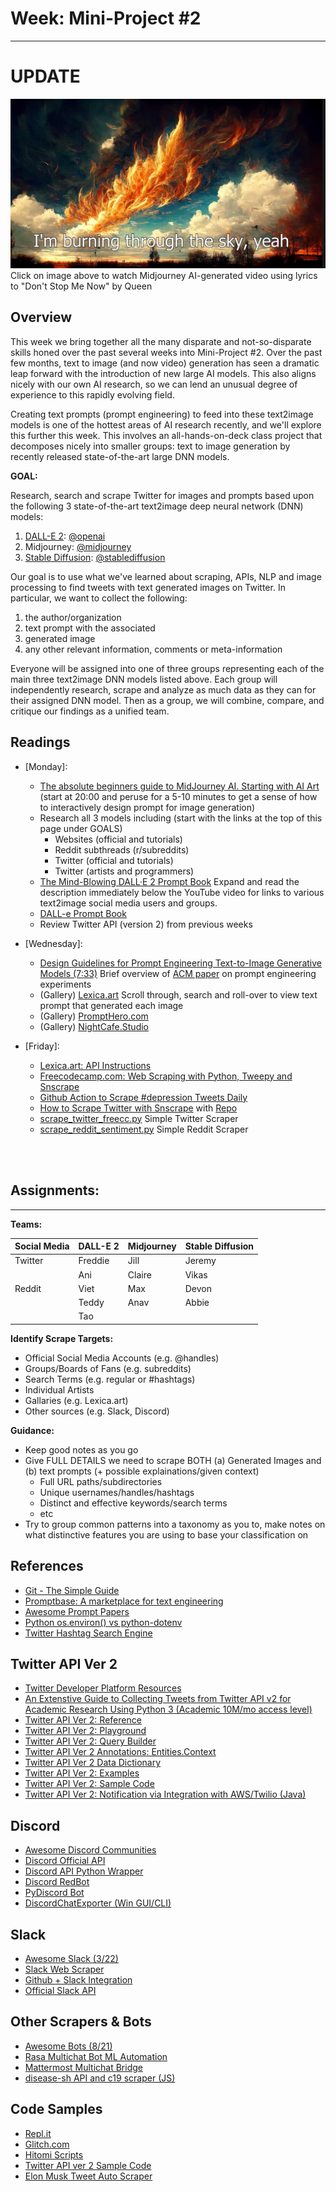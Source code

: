 # Week: Mini-Project #2
---

# **UPDATE**

[![AI Generated Images from Lyrics to 'Don't Stop Me Now' by Queen](images/cover_dont_stop_me_now_queen.jpg)](https://www.youtube.com/watch?v=l6Myv8yF9zw&list=RDnyD6g47DHQk&index=4)Click on image above to watch Midjourney AI-generated video using lyrics to "Don't Stop Me Now" by Queen

## Overview

This week we bring together all the many disparate and not-so-disparate skills honed over the past several weeks into Mini-Project #2. Over the past few months, text to image (and now video) generation has seen a dramatic leap forward with the introduction of new large AI models. This also aligns nicely with our own AI research, so we can lend an unusual degree of experience to this rapidly evolving field.

Creating text prompts (prompt engineering) to feed into these text2image models is one of the hottest areas of AI research recently, and we'll explore this further this week. This involves an all-hands-on-deck class project that decomposes nicely into smaller groups: text to image generation by recently released state-of-the-art large DNN models.

**GOAL:**

Research, search and scrape Twitter for images and prompts based upon the following 3 state-of-the-art text2image deep neural network (DNN) models:

1. [DALL-E 2](https://openai.com/dall-e-2/): [@openai](https://twitter.com/OpenAI)
2. Midjourney: [@midjourney](https://twitter.com/midjourney?ref_src=twsrc%5Egoogle%7Ctwcamp%5Eserp%7Ctwgr%5Eauthor)
3. [Stable Diffusion](https://stablediffusionweb.com/): [@stablediffusion](https://mobile.twitter.com/stablediffusion)

Our goal is to use what we've learned about scraping, APIs, NLP and image processing to find tweets with text generated images on Twitter. In particular, we want to collect the following:

1. the author/organization
2. text prompt with the associated
3. generated image
4. any other relevant information, comments or meta-information 

Everyone will be assigned into one of three groups representing each of the main three text2image DNN models listed above. Each group will independently research, scrape and analyze as much data as they can for their assigned DNN model. Then as a group, we will combine, compare, and critique our findings as a unified team.


## Readings


- [Monday]:
    * [The absolute beginners guide to MidJourney AI. Starting with AI Art](https://www.youtube.com/watch?v=PqCIUniQ_U8) (start at 20:00 and peruse for a 5-10 minutes to get a sense of how to interactively design prompt for image generation)
    * Research all 3 models including (start with the links at the top of this page under GOALS)
        * Websites (official and tutorials)
        * Reddit subthreads (r/subreddits)
        * Twitter (official and tutorials)
        * Twitter (artists and programmers)
    * [The Mind-Blowing DALL·E 2 Prompt Book](https://www.youtube.com/watch?v=1Qyo-rXUs38) Expand and read the description immediately below the YouTube video for links to various text2image social media users and groups.
    * [DALL-e Prompt Book](https://dallery.gallery/the-dalle-2-prompt-book/)
    * Review Twitter API (version 2) from previous weeks

- [Wednesday]:
    * [Design Guidelines for Prompt Engineering Text-to-Image Generative Models (7:33)](https://www.youtube.com/watch?v=7-XnIuH8r3U) Brief overview of [ACM paper](https://arxiv.org/pdf/2109.06977.pdf) on prompt engineering experiments 
    * (Gallery) [Lexica.art](https://lexica.art/) Scroll through, search and roll-over to view text prompt that generated each image
    * (Gallery) [PromptHero.com](https://prompthero.com/)
    * (Gallery) [NightCafe.Studio](https://creator.nightcafe.studio/explore)

- [Friday]:
    * [Lexica.art: API Instructions](https://lexica.art/docs)
    * [Freecodecamp.com: Web Scraping with Python, Tweepy and Snscrape](https://www.freecodecamp.org/news/python-web-scraping-tutorial/)
    * [Github Action to Scrape #depression Tweets Daily](https://github.com/ahmedshahriar/depression-tweets-scraper)
    * [How to Scrape Twitter with Snscrape](https://betterprogramming.pub/how-to-scrape-tweets-with-snscrape-90124ed006af) with     [Repo](https://github.com/MartinBeckUT/TwitterScraper/tree/master/snscrape)
    * [scrape_twitter_freecc.py](https://github.com/jon-chun/scrape-social-medias/blob/main/scrape_freecodecamp.py) Simple Twitter Scraper
    * [scrape_reddit_sentiment.py](https://github.com/jon-chun/scrape-social-medias/blob/main/scrape_reddit_sentiment.py) Simple Reddit Scraper

<br></br>

## Assignments:
---

**Teams:**

| Social Media | DALL-E 2 | Midjourney | Stable Diffusion |
| ------ | ----- | ----- | ----- |
| Twitter | Freddie | Jill | Jeremy |
|         | Ani     | Claire | Vikas |
| Reddit | Viet | Max | Devon |
|        | Teddy | Anav | Abbie |
|        | Tao | | |


**Identify Scrape Targets:**
* Official Social Media Accounts (e.g. @handles)
* Groups/Boards of Fans (e.g. subreddits)
* Search Terms (e.g. regular or #hashtags)
* Individual Artists
* Gallaries (e.g. Lexica.art)
* Other sources (e.g. Slack, Discord)

**Guidance:**
* Keep good notes as you go
* Give FULL DETAILS we need to scrape BOTH (a) Generated Images and (b) text prompts (+ possible explainations/given context)
  - Full URL paths/subdirectories
  - Unique usernames/handles/hashtags
  - Distinct and effective keywords/search terms
  - etc
* Try to group common patterns into a taxonomy as you to, make notes on what distinctive features you are using to base your classification on

## References

* [Git - The Simple Guide](https://rogerdudler.github.io/git-guide/)
* [Promptbase: A marketplace for text engineering](https://promptbase.com/)
* [Awesome Prompt Papers](https://github.com/thunlp/PromptPapers)
* [Python os.environ() vs python-dotenv](https://www.nylas.com/blog/making-use-of-environment-variables-in-python/)
* [Twitter Hashtag Search Engine](https://hashtagify.me/hashtag/nowar)

## Twitter API Ver 2
* [Twitter Developer Platform Resources](https://github.com/twitterdev)
* [An Extenstive Guide to Collecting Tweets from Twitter API v2 for Academic Research Using Python 3 (Academic 10M/mo access level)](https://towardsdatascience.com/an-extensive-guide-to-collecting-tweets-from-twitter-api-v2-for-academic-research-using-python-3-518fcb71df2a)
* [Twitter API Ver 2: Reference](https://developer.twitter.com/en/docs/api-reference-index)
* [Twitter API Ver 2: Playground](https://oauth-playground.glitch.me/?id=listIdGet&params=%28%27id%21%271409935014725177344%27%29_)
* [Twitter API Ver 2: Query Builder](https://developer.twitter.com/apitools/query?query=)
* [Twitter API Ver 2 Annotations: Entities.Context](https://developer.twitter.com/en/docs/twitter-api/annotations/overview)
* [Twitter API Ver 2 Data Dictionary](https://developer.twitter.com/en/docs/twitter-api/data-dictionary/object-model/media)
* [Twitter API Ver 2: Examples](https://developer.twitter.com/en/docs/tutorials)
* [Twitter API Ver 2: Sample Code](https://github.com/twitterdev/Twitter-API-v2-sample-code)
* [Twitter API Ver 2: Notification via Integration with AWS/Twilio (Java)](https://developer.twitter.com/en/blog/industry-team-news/2020/get-customized-tweet-notifications-where-you-want-them)

## Discord
* [Awesome Discord Communities](https://github.com/mhxion/awesome-discord-communities)
* [Discord Official API](https://github.com/discord/discord-api-docs)
* [Discord API Python Wrapper](https://github.com/Rapptz/discord.py)
* [Discord RedBot](https://github.com/Cog-Creators/Red-DiscordBot)
* [PyDiscord Bot](https://docs.pycord.dev/en/master/index.html)
* [DiscordChatExporter (Win GUI/CLI)](https://github.com/Tyrrrz/DiscordChatExporter)

## Slack
* [Awesome Slack (3/22)](https://github.com/matiassingers/awesome-slack)
* [Slack Web Scraper](https://github.com/iulspop/slack-web-scraper)
* [Github + Slack Integration](https://github.com/integrations/slack)
* [Official Slack API](https://api.slack.com/)

## Other Scrapers & Bots
* [Awesome Bots (8/21)](https://github.com/DopplerHQ/awesome-bots)
* [Rasa Multichat Bot ML Automation](https://github.com/RasaHQ/rasa)
* [Mattermost Multichat Bridge](https://github.com/42wim/matterbridge)
* [disease-sh API and c19 scraper (JS)](https://github.com/disease-sh/API)

## Code Samples
* [Repl.it](https://replit.com/search?query=twitter)
* [Glitch.com](https://glitch.com/@twitter)
* [Hitomi Scripts](https://github.com/KurtBestor/Hitomi-Downloader/tree/master/src/extractor)
* [Twitter API ver 2 Sample Code](https://github.com/twitterdev/Twitter-API-v2-sample-code)
* [Elon Musk Tweet Auto Scraper](https://www.kaggle.com/code/zjjc123/elon-musk-twitter-daily-auto-scraper)
